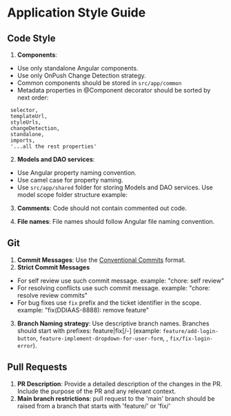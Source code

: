# Application Style Guide

## Code Style

1. **Components**:

- Use only standalone Angular components.
- Use only OnPush Change Detection strategy.
- Common components should be stored in `src/app/common`
- Metadata properties in @Component decorator should be sorted by next order:

```
 selector,
 templateUrl,
 styleUrls,
 changeDetection,
 standalone,
 imports,
 '...all the rest properties'
```

2. **Models and DAO services**:

- Use Angular property naming convention.
- Use camel case for property naming.
- Use `src/app/shared` folder for storing Models and DAO services. Use model scope folder structure example:

3. **Comments**: Code should not contain commented out code.

4. **File names**: File names should follow Angular file naming convention.

## Git

1. **Commit Messages**: Use the [Conventional Commits](https://www.conventionalcommits.org/) format.
2. **Strict Commit Messages**

- For self review use such commit message. example: "chore: self review"
- For resolving conflicts use such commit message. example: "chore: resolve review commits"
- For bug fixes use `fix` prefix and the ticket identifier in the scope. example: "fix(DDIAAS-8888): remove feature"

3. **Branch Naming strategy**: Use descriptive branch names. Branches should start with prefixes: feature|fix[/-]
   (example: `feature/add-login-button`, `feature-implement-dropdown-for-user-form`, , `fix/fix-login-error`).

## Pull Requests

1. **PR Description**: Provide a detailed description of the changes in the PR. Include the purpose of the PR and any relevant context.
2. **Main branch restrictions**: pull request to the 'main' branch should be raised from a branch that starts with 'feature/' or 'fix/'
